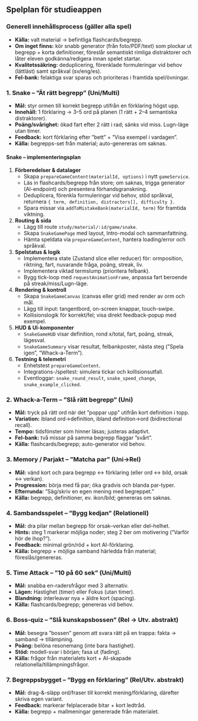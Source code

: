 ## Spelplan för studieappen

### Generell innehållsprocess (gäller alla spel)
- **Källa:** valt material → befintliga flashcards/begrepp.
- **Om inget finns:** kör snabb generator (från foto/PDF/text) som plockar ut begrepp + korta definitioner, föreslår semantiskt rimliga distraktorer och låter eleven godkänna/redigera innan spelet startar.
- **Kvalitetssäkring:** deduplicering, förenklade formuleringar vid behov (lättläst) samt språkval (sv/eng/es).
- **Fel-bank:** felaktiga svar sparas och prioriteras i framtida spel/övningar.

### 1. Snake – ”Ät rätt begrepp” (Uni/Multi)
- **Mål:** styr ormen till korrekt begrepp utifrån en förklaring högst upp.
- **Innehåll:** 1 förklaring → 3–5 ord på planen (1 rätt + 2–4 semantiska distraktorer).
- **Poäng/svårighet:** ökad fart efter 2 rätt i rad; sänks vid miss. Lugn-läge utan timer.
- **Feedback:** kort förklaring efter ”bett” + ”Visa exempel i vardagen”.
- **Källa:** begrepps-set från material; auto-genereras om saknas.

#### Snake – implementeringsplan
1. **Förberedelser & datalager**
   - Skapa `prepareGameContent(materialId, options)` i nytt `gameService`.
   - Läs in flashcards/begrepp från store; om saknas, trigga generator (AI-endpoint) och presentera förhandsgranskning.
   - Deduplicera, förenkla formuleringar vid behov, stöd språkval, returnera `{ term, definition, distractors[], difficulty }`.
   - Spara missar via `addToMistakeBank(materialId, term)` för framtida viktning.
2. **Routing & sida**
   - Lägg till route `study/material/:id/game/snake`.
   - Skapa `SnakeGamePage` med layout, Intro-modal och sammanfattning.
   - Hämta speldata via `prepareGameContent`, hantera loading/error och språkval.
3. **Spelstatus & logik**
   - Implementera state (Zustand slice eller reducer) för: ormposition, riktning, fart, nuvarande fråga, poäng, streak, liv.
   - Implementera viktad termslump (prioritera felbank).
   - Bygg tick-loop med `requestAnimationFrame`, anpassa fart beroende på streak/miss/Lugn-läge.
4. **Rendering & kontroll**
   - Skapa `SnakeGameCanvas` (canvas eller grid) med render av orm och mål.
   - Lägg till input: tangentbord, on-screen knappar, touch-swipe.
   - Kollisionslogik för korrekt/fel; visa direkt feedback-popup med exempel.
5. **HUD & UI-komponenter**
   - `SnakeGameHUD` visar definition, rond x/total, fart, poäng, streak, lägesval.
   - `SnakeGameSummary` visar resultat, felbankposter, nästa steg (”Spela igen”, ”Whack-a-Term”).
6. **Testning & telemetri**
   - Enhetstest `prepareGameContent`.
   - Integrations-/speltest: simulera tickar och kollisionsutfall.
   - Eventloggar: `snake_round_result`, `snake_speed_change`, `snake_example_clicked`.

### 2. Whack-a-Term – ”Slå rätt begrepp” (Uni)
- **Mål:** tryck på rätt ord när det ”poppar upp” utifrån kort definition i topp.
- **Variation:** ibland ord→definition, ibland definition→ord (bidirectional recall).
- **Tempo:** tidsfönster som hinner läsas; justeras adaptivt.
- **Fel-bank:** två missar på samma begrepp flaggar ”svårt”.
- **Källa:** flashcards/begrepp; auto-generator vid behov.

### 3. Memory / Parjakt – ”Matcha par” (Uni→Rel)
- **Mål:** vänd kort och para begrepp ↔ förklaring (eller ord ↔ bild, orsak ↔ verkan).
- **Progression:** börja med få par; öka gradvis och blanda par-typer.
- **Efterrunda:** ”Säg/skriv en egen mening med begreppet.”
- **Källa:** begrepp, definitioner, ev. ikon/bild; genereras om saknas.

### 4. Sambandsspelet – ”Bygg kedjan” (Relationell)
- **Mål:** dra pilar mellan begrepp för orsak–verkan eller del–helhet.
- **Hints:** steg 1 markerar möjliga noder; steg 2 ber om motivering (”Varför hör de ihop?”).
- **Feedback:** minimal grön/röd + kort AI-förklaring.
- **Källa:** begrepp + möjliga samband härledda från material; föreslås/genereras.

### 5. Time Attack – ”10 på 60 sek” (Uni/Multi)
- **Mål:** snabba en-radersfrågor med 3 alternativ.
- **Lägen:** Hastighet (timer) eller Fokus (utan timer).
- **Blandning:** interleavar nya + äldre kort (spacing).
- **Källa:** flashcards/begrepp; genereras vid behov.

### 6. Boss-quiz – ”Slå kunskapsbossen” (Rel → Utv. abstrakt)
- **Mål:** besegra ”bossen” genom att svara rätt på en trappa: fakta → samband → tillämpning.
- **Poäng:** belöna resonemang (inte bara hastighet).
- **Stöd:** modell-svar i början; fasa ut (fading).
- **Källa:** frågor från materialets kort + AI-skapade relationella/tillämpningsfrågor.

### 7. Begreppsbygget – ”Bygg en förklaring” (Rel/Utv. abstrakt)
- **Mål:** drag-&-släpp ord/fraser till korrekt mening/förklaring, därefter skriva egen variant.
- **Feedback:** markerar felplacerade bitar + kort ledtråd.
- **Källa:** begrepp + mallmeningar genererade från materialet.
